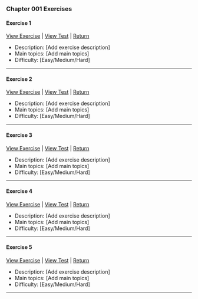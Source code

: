﻿### Chapter 001 Exercises

#### Exercise 1

[View Exercise](Chapter001Exercise1.java) | [View Test](../../../test/java/Chapter001/Chapter001Exercise1Test.java) | [Return](../../../../README.md)

- Description: [Add exercise description]
- Main topics: [Add main topics]
- Difficulty: [Easy/Medium/Hard]

---
#### Exercise 2

[View Exercise](Chapter001Exercise2.java) | [View Test](../../../test/java/Chapter001/Chapter001Exercise2Test.java) | [Return](../../../../README.md)

- Description: [Add exercise description]
- Main topics: [Add main topics]
- Difficulty: [Easy/Medium/Hard]

---
#### Exercise 3

[View Exercise](Chapter001Exercise3.java) | [View Test](../../../test/java/Chapter001/Chapter001Exercise3Test.java) | [Return](../../../../README.md)

- Description: [Add exercise description]
- Main topics: [Add main topics]
- Difficulty: [Easy/Medium/Hard]

---
#### Exercise 4

[View Exercise](Chapter001Exercise4.java) | [View Test](../../../test/java/Chapter001/Chapter001Exercise4Test.java) | [Return](../../../../README.md)

- Description: [Add exercise description]
- Main topics: [Add main topics]
- Difficulty: [Easy/Medium/Hard]

---
#### Exercise 5

[View Exercise](Chapter001Exercise5.java) | [View Test](../../../test/java/Chapter001/Chapter001Exercise5Test.java) | [Return](../../../../README.md)

- Description: [Add exercise description]
- Main topics: [Add main topics]
- Difficulty: [Easy/Medium/Hard]

---
